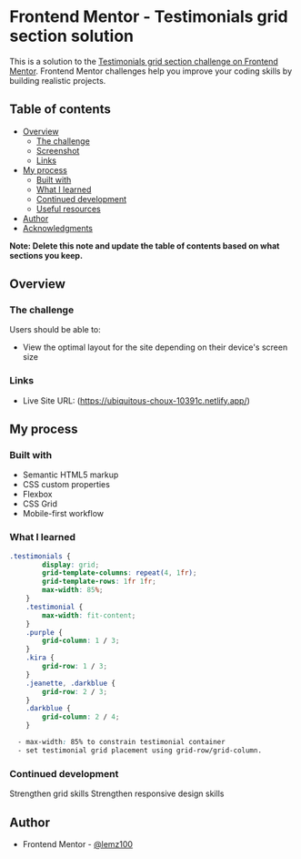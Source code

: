 # Frontend Mentor - Testimonials grid section solution

This is a solution to the [Testimonials grid section challenge on Frontend Mentor](https://www.frontendmentor.io/challenges/testimonials-grid-section-Nnw6J7Un7). Frontend Mentor challenges help you improve your coding skills by building realistic projects. 

## Table of contents

- [Overview](#overview)
  - [The challenge](#the-challenge)
  - [Screenshot](#screenshot)
  - [Links](#links)
- [My process](#my-process)
  - [Built with](#built-with)
  - [What I learned](#what-i-learned)
  - [Continued development](#continued-development)
  - [Useful resources](#useful-resources)
- [Author](#author)
- [Acknowledgments](#acknowledgments)

**Note: Delete this note and update the table of contents based on what sections you keep.**

## Overview

### The challenge

Users should be able to:

- View the optimal layout for the site depending on their device's screen size

### Links

- Live Site URL: (https://ubiquitous-choux-10391c.netlify.app/)

## My process

### Built with

- Semantic HTML5 markup
- CSS custom properties
- Flexbox
- CSS Grid
- Mobile-first workflow

### What I learned

```css
.testimonials {
        display: grid;
        grid-template-columns: repeat(4, 1fr);
        grid-template-rows: 1fr 1fr;
        max-width: 85%;
    }
    .testimonial {
        max-width: fit-content;
    }
    .purple {
        grid-column: 1 / 3;
    }
    .kira {
        grid-row: 1 / 3;
    }
    .jeanette, .darkblue {
        grid-row: 2 / 3;
    }
    .darkblue {
        grid-column: 2 / 4;
    }

  - max-width: 85% to constrain testimonial container
  - set testimonial grid placement using grid-row/grid-column.
```

### Continued development

Strengthen grid skills
Strengthen responsive design skills

## Author

- Frontend Mentor - [@lemz100](https://www.frontendmentor.io/profile/lemz100)
